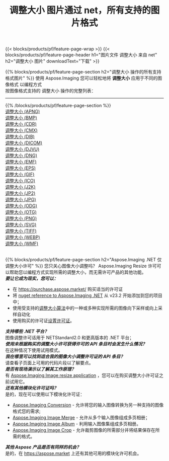 ﻿---
title: 调整大小 图片通过 net，所有支持的图片格式 
weight: 3920
url: /zh-hans/net/resize 
lang: zh-hans
langdirlevel: 2
locales: zh-hans,ja,it,ru,de,es,fr,nl,id,lt,pl,pt,vi,tr,ko,zh-hant,ar,hi,th,sv,cs,uk,he
description: 使用 Aspose.Imaging 你可以轻松地通过 net 获取 调整大小 图像
---

{{< blocks/products/pf/feature-page-wrap >}}
{{< blocks/products/pf/feature-page-header h1="图片文件 调整大小 来自 net" h2="调整大小 图片" downloadText="下载" >}}


{{% blocks/products/pf/feature-page-section  h2="调整大小 操作的所有支持格式图片" %}}
使用 Aspose.Imaging 您可以轻松地将 **调整大小** 应用于不同的图像格式 以编程方式
<br/>
按图像格式支持的 调整大小 操作的完整列表：
<hr/>
{{% /blocks/products/pf/feature-page-section %}}
<div class="container-fluid productfamilypage bg-gray">
    <div class="convertypes bg-gray agp-content section">
        <div class="container">
		<div class="row other-converters">
		    <div class='col-md-2 other-converter remove-lp remove-rp'><a href="/imaging/zh-hans/net/resize/apng" >调整大小 (APNG)</a></div><div class='col-md-2 other-converter remove-lp remove-rp'><a href="/imaging/zh-hans/net/resize/bmp" >调整大小 (BMP)</a></div><div class='col-md-2 other-converter remove-lp remove-rp'><a href="/imaging/zh-hans/net/resize/cdr" >调整大小 (CDR)</a></div><div class='col-md-2 other-converter remove-lp remove-rp'><a href="/imaging/zh-hans/net/resize/cmx" >调整大小 (CMX)</a></div><div class='col-md-2 other-converter remove-lp remove-rp'><a href="/imaging/zh-hans/net/resize/dib" >调整大小 (DIB)</a></div><div class='col-md-2 other-converter remove-lp remove-rp'><a href="/imaging/zh-hans/net/resize/dicom" >调整大小 (DICOM)</a></div><div class='col-md-2 other-converter remove-lp remove-rp'><a href="/imaging/zh-hans/net/resize/djvu" >调整大小 (DJVU)</a></div><div class='col-md-2 other-converter remove-lp remove-rp'><a href="/imaging/zh-hans/net/resize/dng" >调整大小 (DNG)</a></div><div class='col-md-2 other-converter remove-lp remove-rp'><a href="/imaging/zh-hans/net/resize/emf" >调整大小 (EMF)</a></div><div class='col-md-2 other-converter remove-lp remove-rp'><a href="/imaging/zh-hans/net/resize/eps" >调整大小 (EPS)</a></div><div class='col-md-2 other-converter remove-lp remove-rp'><a href="/imaging/zh-hans/net/resize/gif" >调整大小 (GIF)</a></div><div class='col-md-2 other-converter remove-lp remove-rp'><a href="/imaging/zh-hans/net/resize/ico" >调整大小 (ICO)</a></div><div class='col-md-2 other-converter remove-lp remove-rp'><a href="/imaging/zh-hans/net/resize/j2k" >调整大小 (J2K)</a></div><div class='col-md-2 other-converter remove-lp remove-rp'><a href="/imaging/zh-hans/net/resize/jp2" >调整大小 (JP2)</a></div><div class='col-md-2 other-converter remove-lp remove-rp'><a href="/imaging/zh-hans/net/resize/jpg" >调整大小 (JPG)</a></div><div class='col-md-2 other-converter remove-lp remove-rp'><a href="/imaging/zh-hans/net/resize/odg" >调整大小 (ODG)</a></div><div class='col-md-2 other-converter remove-lp remove-rp'><a href="/imaging/zh-hans/net/resize/otg" >调整大小 (OTG)</a></div><div class='col-md-2 other-converter remove-lp remove-rp'><a href="/imaging/zh-hans/net/resize/png" >调整大小 (PNG)</a></div><div class='col-md-2 other-converter remove-lp remove-rp'><a href="/imaging/zh-hans/net/resize/svg" >调整大小 (SVG)</a></div><div class='col-md-2 other-converter remove-lp remove-rp'><a href="/imaging/zh-hans/net/resize/tiff" >调整大小 (TIFF)</a></div><div class='col-md-2 other-converter remove-lp remove-rp'><a href="/imaging/zh-hans/net/resize/webp" >调整大小 (WEBP)</a></div><div class='col-md-2 other-converter remove-lp remove-rp'><a href="/imaging/zh-hans/net/resize/wmf" >调整大小 (WMF)</a></div>
                </div>
        </div>
    </div>
</div>
<br/>

{{% blocks/products/pf/feature-page-section  h2="Aspose.Imaging .NET 仅调整大小许可" %}}
您只关心图像大小调整吗？ Aspose.Imaging Resize 许可可以帮助您以编程方式实现所需的调整大小，而无需许可产品的其他功能。 <br/>
<i><b>要让它成为现实，您可以：</b></i>
<ul>
<li>
在 <a href="https://purchase.aspose.market/">https://purchase.aspose.market/</a> 购买适当的许可证
</li>
<li>
将 <a href="https://www.nuget.org/packages/Aspose.Imaging">nuget reference to Aspose.Imaging .NET</a> 从 v23.2 开始添加到您的项目中；
</li>
<li>
使用受支持的<a href="https://reference.aspose.com/imaging/net/aspose.imaging/resizetype/">调整大小算法</a>中的一种或多种实现所需的图像向下采样或向上采样自动化
</li>
<li>
使用购买的许可证<a href="https://docs.aspose.com/imaging/net/licensing/">设置许可证</a>。
</li>
</ul>
<i><b>支持哪些 .NET 平台？</b></i> <br/>
图像调整许可适用于 NETStandard2.0 和更高版本的 .NET 平台；<br/>
<i><b>使用未根据购买的调整大小许可获得许可的 API 条目时会发生什么情况？</b></i><br/>
在这种情况下使用试用模式。<br/>
<i><b>我在哪里可以找到适合我的图像大小调整许可证的 API 条目？</b></i><br/>
请查看子页面上可用的代码片段以了解要点。<br/>
<i><b>是否有现场演示以了解其工作原理？</b></i><br/>
有 <a href="https://products.aspose.app/imaging/zh-hans/image-resize/">Aspose.Imaging Image resize application</a> ，您可以在购买调整大小许可证之前试用它。 <br/>
<i><b>还有其他模块化许可证吗？</b></i><br/>
是的，现在可以使用以下模块化许可证：<br/>
<ul>
<li>
<a href="https://products.aspose.com/imaging/zh-hans/net/conversion/">Aspose.Imaging Conversion</a> - 允许将您的输入图像转换为另一种支持的图像格式您的需求;
</li>
<li>
<a href="https://products.aspose.com/imaging/zh-hans/net/merge/">Aspose.Imaging Image Merge</a> - 允许从多个输入图像组成多页相册；
</li>
<li>
<a href="https://products.aspose.com/imaging/zh-hans/net/merge/">Aspose.Imaging Image Album</a> - 利用输入图像集组成多页相册。
</li>
<li>
<a href="https://products.aspose.com/imaging/zh-hans/net/crop/">Aspose.Imaging Image Crop</a> - 允许裁剪图像的所需部分并将结果保存在所需的格式。
</li>
</ul>
<i><b>其他 Aspose 产品是否有同样的机会？</b></i><br/>
是的，在 <a href="https://aspose.market">https://aspose.market</a> 上还有其他可用的模块化许可机会。
